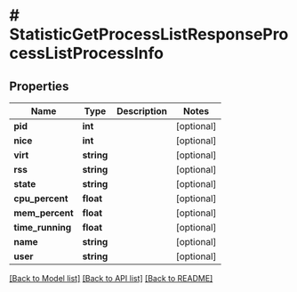 # # StatisticGetProcessListResponseProcessListProcessInfo

## Properties

Name | Type | Description | Notes
------------ | ------------- | ------------- | -------------
**pid** | **int** |  | [optional]
**nice** | **int** |  | [optional]
**virt** | **string** |  | [optional]
**rss** | **string** |  | [optional]
**state** | **string** |  | [optional]
**cpu_percent** | **float** |  | [optional]
**mem_percent** | **float** |  | [optional]
**time_running** | **float** |  | [optional]
**name** | **string** |  | [optional]
**user** | **string** |  | [optional]

[[Back to Model list]](../../README.md#models) [[Back to API list]](../../README.md#endpoints) [[Back to README]](../../README.md)
